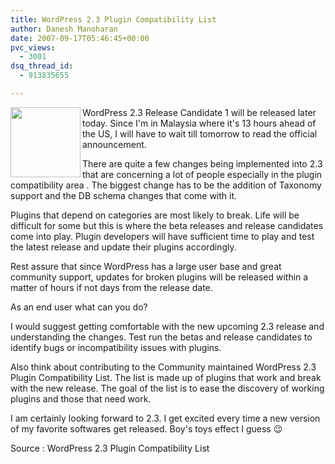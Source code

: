 ```yaml
---
title: WordPress 2.3 Plugin Compatibility List
author: Danesh Manoharan
date: 2007-09-17T05:46:45+00:00
pvc_views:
  - 3001
dsq_thread_id:
  - 913835655

---
```

<img loading="lazy" src="http://img212.imageshack.us/img212/1458/wp20squarebuttonhm5.gif" align="left" height="112" width="112" />

WordPress 2.3 Release Candidate 1 will be released later today. Since I'm in Malaysia where it's 13 hours ahead of the US, I will have to wait till tomorrow to read the official announcement.

There are quite a few changes being implemented into 2.3 that are concerning a lot of people especially in the plugin compatibility area . The biggest change has to be the addition of Taxonomy support and the DB schema changes that come with it.

Plugins that depend on categories are most likely to break. Life will be difficult for some but this is where the beta releases and release candidates come into play. Plugin developers will have sufficient time to play and test the latest release and update their plugins accordingly.

Rest assure that since WordPress has a large user base and great community support, updates for broken plugins will be released within a matter of hours if not days from the release date.

As an end user what can you do?

I would suggest getting comfortable with the new upcoming 2.3 release and understanding the changes. Test run the betas and release candidates to identify bugs or incompatibility issues with plugins.

Also think about contributing to the Community maintained WordPress 2.3 Plugin Compatibility List. The list is made up of plugins that work and break with the new release. The goal of the list is to ease the discovery of working plugins and those that need work.

I am certainly looking forward to 2.3. I get excited every time a new version of my favorite softwares get released. Boy's toys effect I guess 😉

Source : WordPress 2.3 Plugin Compatibility List